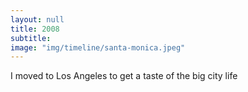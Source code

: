 ```yaml
---
layout: null
title: 2008
subtitle:
image: "img/timeline/santa-monica.jpeg"
---
```

I moved to Los Angeles to get a taste of the big city life